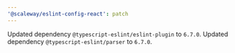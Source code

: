 ```yaml
---
'@scaleway/eslint-config-react': patch
---
```


Updated dependency `@typescript-eslint/eslint-plugin` to `6.7.0`.
Updated dependency `@typescript-eslint/parser` to `6.7.0`.
